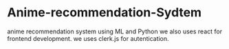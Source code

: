 # Anime-recommendation-Sydtem
anime recommendation system using ML and Python 
we also uses react for frontend development.
we uses clerk.js for autentication.
